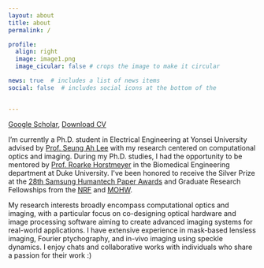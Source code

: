 ```yaml
---
layout: about
title: about
permalink: /

profile:
  align: right
  image: image1.png
  image_cicular: false # crops the image to make it circular

news: true  # includes a list of news items
social: false  # includes social icons at the bottom of the 


---
```


[Google Scholar](https://scholar.google.com/citations?user=vkm0OSoAAAAJ&hl=en), [Download CV](https://drive.google.com/file/d/1GPf-75I7dchSuVe8-0HYK-kmRek1Rr6t/view?usp=sharing)

I’m currently a Ph.D. student in Electrical Engineering at Yonsei University advised by [Prof. Seung Ah Lee](https://sites.google.com/oisl.me/oisl/) with my research centered on computational optics and imaging. During my Ph.D. studies, I had the opportunity to be mentored by [Prof. Roarke Horstmeyer](http://horstmeyer.pratt.duke.edu/) in the Biomedical Engineering department at Duke University. I've been honored to receive the Silver Prize at the [28th Samsung Humantech Paper Awards](https://humantech.samsung.com/saitext/index.jsp) and Graduate Research Fellowships from the [NRF](https://www.nrf.re.kr/eng/index) and [MOHW](https://www.mohw.go.kr/eng/index.jsp).

My research interests broadly encompass computational optics and imaging, with a particular focus on co-designing optical hardware and image processing software aiming to create advanced imaging systems for real-world applications. I have extensive experience in mask-based lensless imaging, Fourier ptychography, and in-vivo imaging using speckle dynamics. I enjoy chats and collaborative works with individuals who share a passion for their work :)


